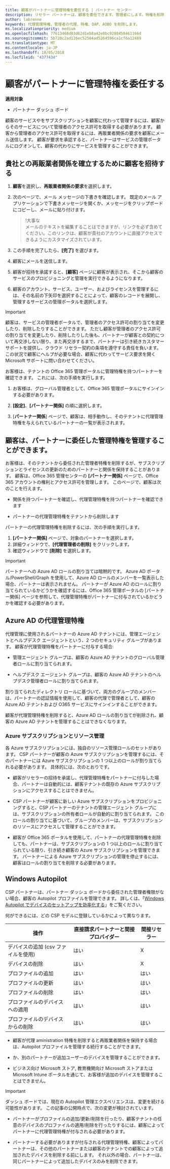 ```yaml
---
title: 顧客がパートナーに管理特権を委任する | パートナー センター
description: リセラー パートナーは、顧客を委任できます、管理者にします。特権を削除することもできます。
author: labrenne
keywords: 代理管理特権、管理者の代理、特権、DAP、AOBO を削除します。
ms.localizationpriority: medium
ms.openlocfilehash: 77613468d03d62d1eb8a42e8bc9288458461166d
ms.sourcegitcommit: 5b720c2ad126ec52564ad5264596ca1cf6a12489
ms.translationtype: MT
ms.contentlocale: ja-JP
ms.lasthandoff: 10/05/2018
ms.locfileid: "4377434"
---
```

# <a name="customers-delegate-administration-privileges-to-partners"></a>顧客がパートナーに管理特権を委任する

**適用対象**

-  パートナー ダッシュ ボード

顧客のサービスやをサブスクリプションを顧客に代わって管理するには、顧客からそのサービスについて管理者のアクセス許可を取得する必要があります。 顧客から管理者のアクセス許可を取得するには、再販業者関係の要求を顧客にメール送信します。 顧客が要求を承認すると、パートナーはサービスの管理ポータルにログオンして、顧客の代わりにサービスを管理することができます。 

## <a name="invite-a-customer-to-establish-a-reseller-relationship-with-you"></a>貴社との再販業者関係を確立するために顧客を招待する

1.  **顧客**を選択し、**再販業者関係の要求**を選択します。

2.  次のページで、メール メッセージの下書きを確認します。 既定のメール アプリケーションで下書きメッセージを開くか、メッセージをクリップボードにコピーし、メールに貼り付けます。 

    >!大事な<br>
    >メールのテキストを編集することはできますが、リンクを必ず含めてください。このリンクは、顧客が貴社のアカウントに直接アクセスできるようにカスタマイズされています。 
    
3.  この手順を完了したら、**[完了]** を選びます。

4.  顧客にメールを送信します。

5.  顧客が招待を承諾すると、**[顧客]** ページに顧客が表示され、そこから顧客のサービスのプロビジョニングと管理を実行できるようになります。

6.  顧客のアカウント、サービス、ユーザー、およびライセンスを管理するには、その名前の下矢印を選択することによって、顧客のレコードを展開し、管理するサービスの管理ポータルを選択します。


> [!IMPORTANT]  
> 顧客は、サービスの管理者ポータルで、管理者のアクセス許可の割り当てを変更したり、削除したりすることができます。 ただし顧客が管理者のアクセス許可の割り当てを変更したり、削除したりした後も、パートナーが顧客との契約について再交渉しない限り、また再交渉するまで、パートナーは引き続きカスタマー サポートを提供し、クラウド リセラー契約の条項を遵守する責任を負います。 この状況で顧客にヘルプが必要な場合、顧客に代わってサービス要求を開く Microsoft サポートに問い合わせてください。

お客様は、テナントの Office 365 管理ポータルに管理特権を持つパートナーを確認できます。 これには、次の手順を実行します。

1. お客様は、グローバル管理者として、Office 365 管理ポータルにサインインする必要があります。

2. **[設定]**、**[パートナー関係]** の順に選択します。

3. [**パートナー関係**] ページで、顧客は、相手動作し、そのテナントに代理管理特権を与えられているパートナーの一覧が表示されます。

## <a name="customers-can-manage-a-partners-delegated-admin-privileges"></a>顧客は、パートナーに委任した管理特権を管理することができます。 

お客様は、そのテナントから委任された管理者特権を削除するが、サブスクリプションとライセンスの更新のためのパートナーと関係を保持することがあります。 顧客は、Office 365 管理センターの **[パートナー関係]** ページで、Office 365 アカウントの権利とアクセス許可を管理します。 このページで、顧客は次のことを行えます。

- 関係を持つパートナーを確認し、代理管理特権を持つパートナーを確認できます

- パートナーの代理管理特権をテナントから削除します

パートナーの代理管理特権を削除するには、次の手順を実行します。

1. **[パートナー関係]** ページで、対象のパートナーを選択します。
2. 詳細ウィンドウで、**[代理管理者の削除]** をクリックします。
3. 確認ウィンドウで **[削除]** を選択します。

> [!IMPORTANT]  
> パートナーへの Azure AD ロールの割り当ては暗黙的です。 Azure AD ポータル/PowerShell/Graph を使用して、Azure AD ロールのメンバーを一覧表示した場合、パートナーは表示されません。 パートナーが Azure AD のロールに割り当てられているかどうかを確認するには、Office 365 管理ポータルの [パートナー関係] ページを参照して、代理管理特権がパートナーに付与されているかどうかを確認する必要があります。

## <a name="delegated-admin-privileges-in-azure-ad"></a>Azure AD の代理管理特権 

代理管理に使用されるパートナーの Azure AD テナントには、管理エージェントとヘルプデスク エージェントという、2 つのセキュリティ グループがあります。 顧客が代理管理特権をパートナーに付与する場合:

- 管理エージェント グループは、顧客の Azure AD テナントのグローバル管理者ロールに割り当てられます。

- ヘルプデスク エージェント グループは、顧客の Azure AD テナントのヘルプデスク管理者ロールに割り当てられます。

割り当てられたディレクトリ ロールに基づいて、両方のグループのメンバーは、パートナーの認証情報を使用して、顧客の代理で管理者として、顧客の Azure AD テナントおよび O365 サービスにサインインすることができます。

顧客が代理管理特権を削除すると、Azure AD ロールの割り当てが削除され、顧客の Azure AD テナントを管理することはできなくなります。

### <a name="azure-subscriptions-and-resource-management"></a>Azure サブスクリプションとリソース管理

各 Azure サブスクリプションには、独自のリソース管理ロールのセットがあります。 CSP パートナーが顧客の Azure サブスクリプションを管理するには、そのパートナーには Azure サブスクリプションの 1 つ以上のロールが割り当てられる必要があります。 具体的には、次のとおりです。

- 顧客がリセラーの招待を承諾し、代理管理特権をパートナーに付与した場合、パートナーは自動的には、顧客テナントの既存の Azure サブスクリプションにアクセスすることはできません。

- CSP パートナーが顧客に新しい Azure サブスクリプションをプロビジョニングすると、CSP パートナーのテナントの管理エージェント グループには、サブスクリプションの所有者ロールが自動的に割り当てられます。 このロールの割り当てに基づいて、グループのメンバーは、サブスクリプションのリソースにアクセスして管理することができます。

- 顧客が Office 365 ポータルを使用して、パートナーの代理管理特権を削除しても、パートナーは、サブスクリプションの 1 つ以上のロールに割り当てられている限り、引き続き顧客の Azure サブスクリプションを管理できます。 パートナーによる Azure サブスクリプションの管理を停止するには、顧客はロールの割り当てを削除する必要があります。

## <a name="windows-autopilot"></a>Windows Autopilot 

CSP パートナーは、パートナー ダッシュ ボードから委任された管理者権限がない場合、顧客の Autopilot プロファイルを管理できます。 詳しくは、「[Windows Autopilot でデバイスのセットアップを効率化する](https://docs.microsoft.com/partner-center/autopilot)」をご覧ください。

何ができるには、どの CSP モデルに登録しているかによって異なります。

|**操作**   |**直接請求パートナーと間接プロバイダー**   |**間接リセラー**   |
|-----------------|-----------------------------------| -----------------------------|
|デバイスの追加 (csv ファイルを使用)  |はい      |X|
|デバイスの削除   |はい   |X|
|プロファイルの追加   |はい   | はい   |
|プロファイルの更新   |はい    |はい   |
|プロファイルの削除   |はい   |はい   |
|プロファイルのデバイスへの適用   |はい   |はい   |
|プロファイルのデバイスからの削除   |はい   |はい   | 

- 顧客が代理 aministration 特権を削除すると再販業者関係を保持する場合は、Autopilot プロファイルを管理する続行することができます。

- か、別のパートナーが追加ユーザーのデバイスを管理することができます。 

- ビジネス向け Microsoft ストア, 教育機関向け Microsoft ストアまたは Microsoft Intune ポータルを通じて、お客様が追加のデバイスを管理することはできません。

> [!IMPORTANT]  
> ダッシュ ボードでは、現在の Autopilot 管理エクスペリエンスは、変更を続ける可能性があります。 この記事の公開時点で、次の変更が検討されています。

  - パートナーがプロファイルの追加/更新/削除を行ったり、顧客テナントの任意のデバイスのプロファイルの適用/削除を行ったりするには、顧客によってパートナーに代理管理特権が付与される必要があります。

- パートナーする必要がありますが付与される代理管理特権、顧客によってパートナーは、その他のパートナーまたは顧客のテナントでの顧客によって追加されたデバイスを削除する前にします。 それ以外の場合、パートナーは、同じパートナーによって追加したデバイスのみを削除できます。

